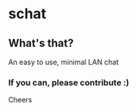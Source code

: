 # schat
## What's that?
An easy to use, minimal LAN chat
### If you can, please contribute :)

Cheers
